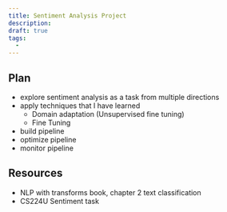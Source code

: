 ```yaml
---
title: Sentiment Analysis Project
description: 
draft: true
tags:
  - 
---
```

## Plan
- explore sentiment analysis as a task from multiple directions
- apply techniques that I have learned
	- Domain adaptation (Unsupervised fine tuning)
	- Fine Tuning
- build pipeline
- optimize pipeline
- monitor pipeline
## Resources
- NLP with transforms book, chapter 2 text classification
- CS224U Sentiment task